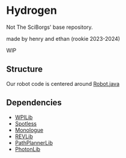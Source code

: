 # Hydrogen
Not The SciBorgs' base repository.

made by henry and ethan (rookie 2023-2024)

WIP

## Structure
Our robot code is centered around [Robot.java](src/main/java/org/sciborgs1155/robot/Robot.java)

## Dependencies
- [WPILib](https://docs.wpilib.org/)
- [Spotless](https://github.com/diffplug/spotless/blob/main/plugin-gradle/README.md)
- [Monologue](https://github.com/shueja/Monologue)
- [REVLib](https://docs.revrobotics.com/sparkmax/software-resources/spark-max-api-information)
- [PathPlannerLib](https://github.com/mjansen4857/pathplanner/wiki)
- [PhotonLib](https://docs.photonvision.org/en/latest/docs/programming/photonlib/adding-vendordep.html)
